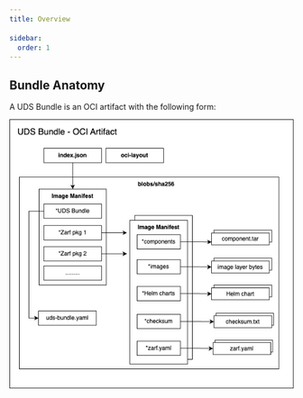 ```yaml
---
title: Overview

sidebar:
  order: 1
---
```


## Bundle Anatomy

A UDS Bundle is an OCI artifact with the following form:

![Bundle Anatomy](https://github.com/defenseunicorns/uds-cli/blob/main/docs/.images/uds-bundle.png?raw=true)
